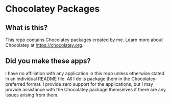 # Chocolatey Packages

## What is this?
This repo contains Chocolatey packages created by me. Learn more about Chocolatey at https://chocolatey.org.

## Did you make these apps?
I have no affiliation with any application in this repo unless otherwise stated in an individual README file. All I do is package them in the Chocolatey-preferred format. I provide zero support for the applications, but I may provide assistance with the Chocolatey package themselves if there are any issues arising from them.

